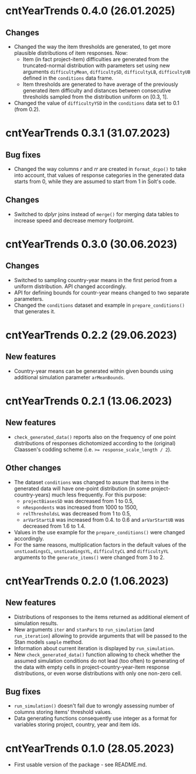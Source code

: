 # cntYearTrends 0.4.0 (26.01.2025)

## Changes

-   Changed the way the item thresholds are generated, to get more plausible distributions of item responses. Now:
    -   Item (in fact project-item) difficulties are generated from the truncated-normal distribution with parameters set using new arguments `difficultyMean`, `difficultySD`, `difficultyLB`, `difficultyUB` defined in the `conditions` data frame.
    -   Item thresholds are generated to have average of the previously generated item difficulty and distances between consecutive thresholds sampled from the distribution uniform on [0.3, 1].
-   Changed the value of `difficultyYSD` in the `conditions` data set to 0.1 (from 0.2).

# cntYearTrends 0.3.1 (31.07.2023)

## Bug fixes

-   Changed the way columns *r* and *rr* are created in `format_dcpo()` to take into account, that values of response categories in the generated data starts from 0, while they are assumed to start from 1 in Solt's code.

## Changes

-   Switched to *dplyr* joins instead of `merge()` for merging data tables to increase speed and decrease memory footproint.

# cntYearTrends 0.3.0 (30.06.2023)

## Changes

-   Switched to sampling country-year means in the first period from a uniform distribution. API changed accordingly.
-   API for defining bounds for countr-year means changed to two separate parameters.
-   Changed the `conditions` dataset and example in `prepare_conditions()` that generates it.

# cntYearTrends 0.2.2 (29.06.2023)

## New features

-   Country-year means can be generated within given bounds using additional simulation parameter `arMeanBounds`.

# cntYearTrends 0.2.1 (13.06.2023)

## New features

-   `check_generated_data()` reports also on the frequency of one point distributions of responses dichotomized according to the (original) Claassen's codding scheme (i.e. `>= response_scale_length / 2`).

## Other changes

-   The dataset `conditions` was changed to assure that items in the generated data will have one-point distribution (in some project-country-years) much less frequently. For this purpose:
    - `projectBiasesSD` was decreased from 1 to 0.5,
    - `nRespondents` was increased from 1000 to 1500,
    - `relThresholdsL` was decreased from 1 to 0.5,
    - `arVarStartLB` was increased from 0.4. to 0.6 and `arVarStartUB` was decreased from 1.6 to 1.4.
-   Values in the use example for the `prepare_conditions()` were changed accordingly.
-   For the same reasons, multiplication factors in the default values of the `unstLoadingsCL`, `unstLoadingsYL`, `difficultyCL` and `difficultyYL` arguments to the `generate_items()` were changed from 3 to 2.

# cntYearTrends 0.2.0 (1.06.2023)

## New features

-   Distributions of responses to the items returned as additional element of simulation results.
-   New arguments `iter` and `stanPars` to `run_simulation` (and `run_iteration`) allowing to provide arguments that will be passed to the Stan models `sample` method.
-   Information about current iteration is displayed by `run_simulation`.
-   New `check_generated_data()` function allowing to check whether the assumed simulation conditions do not lead (too often) to generating of the data with empty cells in project-country-year-item response distributions, or even worse distributions with only one non-zero cell.

## Bug fixes

-   `run_simulation()` doesn't fail due to wrongly assessing number of columns storing items' threshold values.
-   Data generating functions consequently use integer as a format for variables storing project, country, year and item ids.

# cntYearTrends 0.1.0 (28.05.2023)

-   First usable version of the package - see README.md.
